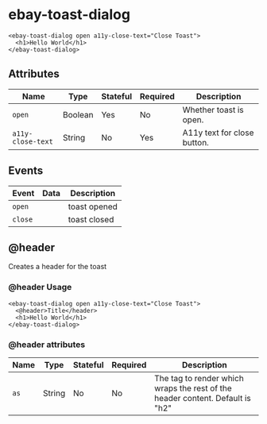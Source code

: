# ebay-toast-dialog

```marko
<ebay-toast-dialog open a11y-close-text="Close Toast">
  <h1>Hello World</h1>
</ebay-toast-dialog>
```

## Attributes

Name | Type | Stateful | Required | Description
--- | --- | --- | --- | ---
`open` | Boolean | Yes | No | Whether toast is open.
`a11y-close-text` | String | No | Yes | A11y text for close button.

## Events

Event | Data | Description
--- | --- | ---
`open` |  | toast opened
`close` |  | toast closed

## @header

Creates a header for the toast

### @header Usage

```marko
<ebay-toast-dialog open a11y-close-text="Close Toast">
  <@header>Title</header>
  <h1>Hello World</h1>
</ebay-toast-dialog>

```

### @header attributes

Name | Type | Stateful | Required | Description
--- | --- | --- | --- | ---
`as` | String | No | No | The tag to render which wraps the rest of the header content. Default is "h2"
